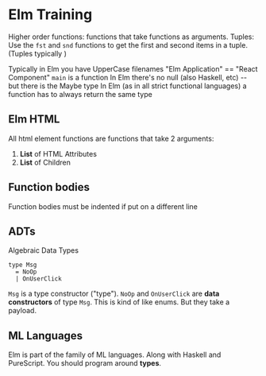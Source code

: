 # Elm Training

Higher order functions: functions that take functions as arguments.
Tuples: Use the `fst` and `snd` functions to get the first and second items in a tuple. (Tuples typically )

Typically in Elm you have UpperCase filenames
"Elm Application" == "React Component"
`main` is a function
In Elm there's no null (also Haskell, etc) -- but there is the Maybe type
In Elm (as in all strict functional languages) a function has to always return the same type

## Elm HTML

All html element functions are functions that take 2 arguments:

1. **List** of HTML Attributes
1. **List** of Children

## Function bodies

Function bodies must be indented if put on a different line

## ADTs

Algebraic Data Types

```
type Msg
  = NoOp
  | OnUserClick
```

`Msg` is a type constructor ("type"). `NoOp` and `OnUserClick` are **data constructors** of type `Msg`. This is kind of like enums. But they take a payload.

## ML Languages

Elm is part of the family of ML languages. Along with Haskell and PureScript. You should program around **types**.
